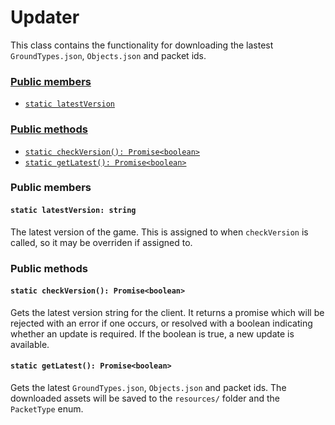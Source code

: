 # Updater
This class contains the functionality for downloading the lastest `GroundTypes.json`, `Objects.json` and packet ids.

### [Public members](#public-members)
 + [`static latestVersion`](#static-latestversion)
### [Public methods](#public-methods)
 + [`static checkVersion(): Promise<boolean>`](#static-checkversion-promiseboolean)
 + [`static getLatest(): Promise<boolean>`](#static-getlatest-promiseboolean)

### Public members
#### `static latestVersion: string`
The latest version of the game. This is assigned to when `checkVersion` is called, so it may be overriden if assigned to.

### Public methods
#### `static checkVersion(): Promise<boolean>`
Gets the latest version string for the client. It returns a promise which will be rejected with an error if one occurs, or resolved with a boolean indicating whether an update is required. If the boolean is true, a new update is available.

#### `static getLatest(): Promise<boolean>`
Gets the latest `GroundTypes.json`, `Objects.json` and packet ids. The downloaded assets will be saved to the `resources/` folder and the `PacketType` enum.
